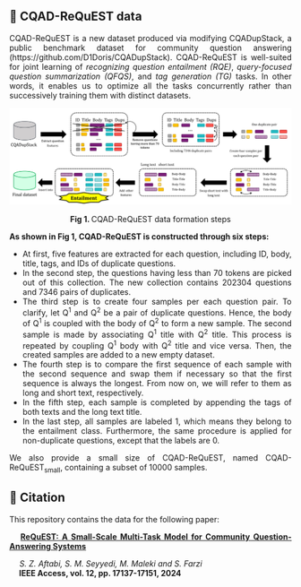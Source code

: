 ## 📜 CQAD-ReQuEST data
<p align="justify">
CQAD-ReQuEST is a new dataset produced via modifying CQADupStack, a public benchmark dataset for community question answering (https://github.com/D1Doris/CQADupStack). CQAD-ReQuEST is well-suited for joint learning of <i>recognizing question entailment (RQE)</i>, <i>query-focused question summarization (QFQS)</i>, and <i>tag generation (TG)</i> tasks. In other words, it enables us to optimize all the tasks concurrently rather than successively training them with distinct datasets. 
</p>

![CQAD-ReQuEST](./CQAD-ReQuEST.jpg?width=600?raw=true)
<p align="center"><b> Fig 1. </b> CQAD-ReQuEST data formation steps</p>


<b> As shown in Fig 1, CQAD-ReQuEST is constructed through six steps:</b><br>
<ul>
  <li align="justify">
    At first, five features are extracted for each question, including ID, body, title, tags, and IDs of duplicate questions. <br>
  </li>
  <li align="justify">
    In the second step, the questions having less than 70 tokens are picked out of this collection. The new collection contains 202304 questions and 7346 pairs of duplicates. <br>
  </li>
  <li align="justify">
    The third step is to create four samples per each question pair. To clarify, let Q<sup>1</sup> and Q<sup>2</sup> be a pair of duplicate questions. Hence, the body of Q<sup>1</sup> is coupled with the body of Q<sup>2</sup> to form a new sample. The second sample is made by associating Q<sup>1</sup>  title with Q<sup>2</sup> title. This process is repeated by coupling Q<sup>1</sup> body with Q<sup>2</sup> title and vice versa. Then, the created samples are added to a new empty dataset. <br>
  </li>
  <li align="justify">
    The fourth step is to compare the first sequence of each sample with the second sequence and swap them if necessary so that the first sequence is always the longest. From now on, we will refer to them as long and short text, respectively. <br>
  </li>
  <li align="justify">
  In the fifth step, each sample is completed by appending the tags of both texts and the long text title. <br>
  </li>
  <li align="justify">
    In the last step, all samples are labeled 1, which means they belong to the entailment class. Furthermore, the same procedure is applied for non-duplicate questions, except that the labels are 0.
</li>
</ul>
<p align="justify">
We also provide a small size of CQAD-ReQuEST, named CQAD-ReQuEST<sub>small</sub>, containing a subset of 10000 samples.
</p>
<h2> 📌 Citation </h2>
<p align="justify">
This repository contains the data for the following paper:
</p>
<p align="justify">
    <b> &emsp; <a href="https://ieeexplore.ieee.org/abstract/document/10413543"> ReQuEST: A Small-Scale Multi-Task Model for Community Question-Answering Systems </a> </b>
</p>
<p align="justify">
<i> &emsp;   S. Z. Aftabi, S. M. Seyyedi, M. Maleki and S. Farzi</i><br>
<b> &emsp;  IEEE Access, vol. 12, pp. 17137-17151, 2024 </b>
</p>
